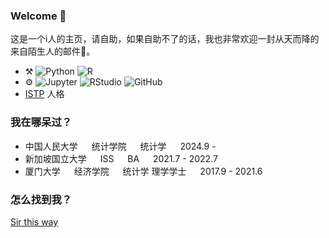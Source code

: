 ### Welcome 👀

这是一个i人的主页，请自助，如果自助不了的话，我也非常欢迎一封从天而降的来自陌生人的邮件🥳。

-   :hammer_and_pick:
    ![Python](https://img.shields.io/badge/-Python-lightgrey?style=plastic&logo=python)
    ![R](https://img.shields.io/badge/-R-grey?style=plastic&logo=r)
-   ⚙️
    ![Jupyter](https://img.shields.io/badge/-Jupyter-lightblue?style=plastic&logo=jupyter)
    ![RStudio](https://img.shields.io/badge/-RStudio-white?style=plastic&logo=rstudio)
    ![GitHub](https://img.shields.io/badge/-GitHub-181717?style=plastic&logo=github)
-   [ISTP](https://www.16personalities.com/ch/istp-%E4%BA%BA%E6%A0%BC) 人格
  


  
### 我在哪呆过？
  - 中国人民大学    &ensp;&ensp;    统计学院    &ensp;&ensp;    统计学    &ensp;&ensp;    2024.9 -
  - 新加坡国立大学    &ensp;&ensp;    ISS    &ensp;&ensp;    BA    &ensp;&ensp;    2021.7 - 2022.7
  - 厦门大学    &ensp;&ensp;    经济学院    &ensp;&ensp;     统计学 理学学士    &ensp;&ensp;    2017.9 - 2021.6

### 怎么找到我？

[Sir this way](mailto:jingyugui1999@163.com)
